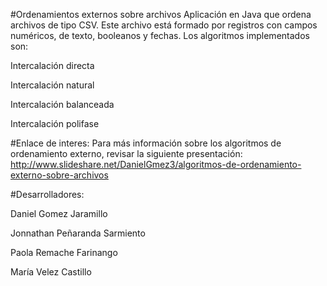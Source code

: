 #Ordenamientos externos sobre archivos
Aplicación en Java que ordena archivos de tipo CSV. Este archivo está formado por registros con campos numéricos, de texto, booleanos y fechas. Los algoritmos implementados son:


Intercalación directa 

Intercalación natural 

Intercalación balanceada 

Intercalación polifase 

#Enlace de interes:
Para más información sobre los algoritmos de ordenamiento externo, revisar la siguiente presentación: http://www.slideshare.net/DanielGmez3/algoritmos-de-ordenamiento-externo-sobre-archivos

#Desarrolladores:

Daniel Gomez Jaramillo

Jonnathan Peñaranda Sarmiento 

Paola Remache Farinango 

María Velez Castillo 
